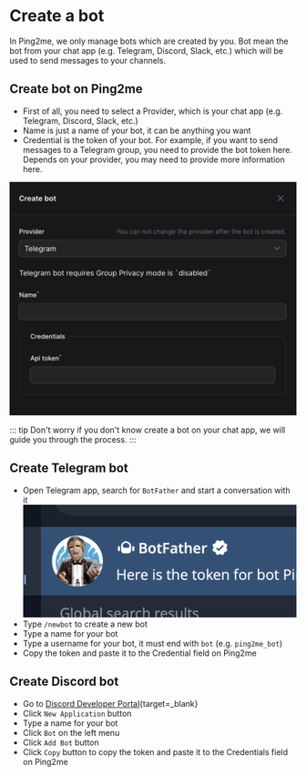 # Create a bot

In Ping2me, we only manage bots which are created by you. Bot mean the bot from your chat app (e.g. Telegram, Discord, Slack, etc.) which will be used to send messages to your channels.

## Create bot on Ping2me

- First of all, you need to select a Provider, which is your chat app (e.g. Telegram, Discord, Slack, etc.)
- Name is just a name of your bot, it can be anything you want
- Credential is the token of your bot. For example, if you want to send messages to a Telegram group, you need to provide the bot token here. Depends on your provider, you may need to provide more information here.

![](2023-12-03-22-37-17.png)

::: tip
Don't worry if you don't know create a bot on your chat app, we will guide you through the process.
:::

## Create Telegram bot

- Open Telegram app, search for `BotFather` and start a conversation with it
![](2023-12-03-22-46-58.png)
- Type `/newbot` to create a new bot
- Type a name for your bot
- Type a username for your bot, it must end with `bot` (e.g. `ping2me_bot`)
- Copy the token and paste it to the Credential field on Ping2me

## Create Discord bot

- Go to [Discord Developer Portal](https://discord.com/developers/applications){target=_blank}
- Click `New Application` button
- Type a name for your bot
- Click `Bot` on the left menu
- Click `Add Bot` button
- Click `Copy` button to copy the token and paste it to the Credentials field on Ping2me